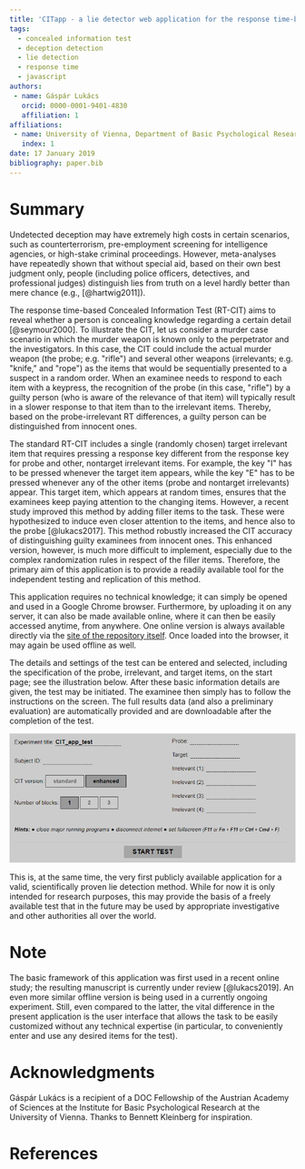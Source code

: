 ```yaml
---
title: 'CITapp - a lie detector web application for the response time-based Concealed Information Test'
tags:
  - concealed information test
  - deception detection
  - lie detection
  - response time
  - javascript
authors:
 - name: Gáspár Lukács
   orcid: 0000-0001-9401-4830
   affiliation: 1
affiliations:
 - name: University of Vienna, Department of Basic Psychological Research and Research Methods, Austria
   index: 1
date: 17 January 2019
bibliography: paper.bib
---
```


# Summary

Undetected deception may have extremely high costs in certain scenarios, such as counterterrorism, pre-employment screening for intelligence agencies, or high-stake criminal proceedings. However, meta-analyses have repeatedly shown that without special aid, based on their own best judgment only, people (including police officers, detectives, and professional judges) distinguish lies from truth on a level hardly better than mere chance (e.g., [@hartwig2011]). 

The response time-based Concealed Information Test (RT-CIT) aims to reveal whether a person is concealing knowledge regarding a certain detail [@seymour2000]. To illustrate the CIT, let us consider a murder case scenario in which the murder weapon is known only to the perpetrator and the investigators. In this case, the CIT could include the actual murder weapon (the probe; e.g. "rifle") and several other weapons (irrelevants; e.g. "knife," and "rope") as the items that would be sequentially presented to a suspect in a random order. When an examinee needs to respond to each item with a keypress, the recognition of the probe (in this case, "rifle") by a guilty person (who is aware of the relevance of that item) will typically result in a slower response to that item than to the irrelevant items. Thereby, based on the probe-irrelevant RT differences, a guilty person can be distinguished from innocent ones.

The standard RT-CIT includes a single (randomly chosen) target irrelevant item that requires pressing a response key different from the response key for probe and other, nontarget irrelevant items. For example, the key "I" has to be pressed whenever the target item appears, while the key "E" has to be pressed whenever any of the other items (probe and nontarget irrelevants) appear. This target item, which appears at random times, ensures that the examinees keep paying attention to the changing items. However, a recent study improved this method by adding filler items to the task. These were hypothesized to induce even closer attention to the items, and hence also to the probe [@lukacs2017]. This method robustly increased the CIT accuracy of distinguishing guilty examinees from innocent ones. This enhanced version, however, is much more difficult to implement, especially due to the complex randomization rules in respect of the filler items. Therefore, the primary aim of this application is to provide a readily available tool for the independent testing and replication of this method.

This application requires no technical knowledge; it can simply be opened and used in a Google Chrome browser. Furthermore, by uploading it on any server, it can also be made available online, where it can then be easily accessed anytime, from anywhere. One online version is always available directly via the [site of the repository itself](https://gasparl.github.io/citapp_pc/CITapp.html "CITapp"). Once loaded into the browser, it may again be used offline as well.

The details and settings of the test can be entered and selected, including the specification of the probe, irrelevant, and target items, on the start page; see the illustration below. After these basic information details are given, the test may be initiated. The examinee then simply has to follow the instructions on the screen. The full results data (and also a preliminary evaluation) are automatically provided and are downloadable after the completion of the test.

![Startpage screenshot.](startpage.png)

This is, at the same time, the very first publicly available application for a valid, scientifically proven lie detection method. While for now it is only intended for research purposes, this may provide the basis of a freely available test that in the future may be used by appropriate investigative and other authorities all over the world.

# Note

The basic framework of this application was first used in a recent online study; the resulting manuscript is currently under review [@lukacs2019]. An even more similar offline version is being used in a currently ongoing experiment. Still, even compared to the latter, the vital difference in the present application is the user interface that allows the task to be easily customized without any technical expertise (in particular, to conveniently enter and use any desired items for the test).

# Acknowledgments

Gáspár Lukács is a recipient of a DOC Fellowship of the Austrian Academy of Sciences at the Institute for Basic Psychological Research at the University of Vienna. Thanks to Bennett Kleinberg for inspiration.

# References